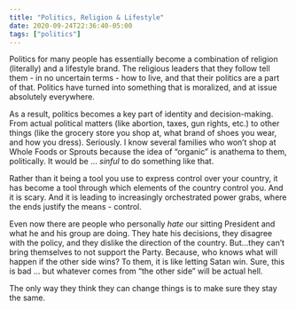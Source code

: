 ```yaml
---
title: "Politics, Religion & Lifestyle"
date: 2020-09-24T22:36:40-05:00
tags: ["politics"]
---
```


Politics for many people has essentially become a combination of religion (literally) and a lifestyle brand. The religious leaders that they follow tell them - in no uncertain terms - how to live, and that their politics are a part of that. Politics have turned into something that is moralized, and at issue absolutely everywhere.

As a result, politics becomes a key part of identity and decision-making. From actual political matters (like abortion, taxes, gun rights, etc.) to other things (like the grocery store you shop at, what brand of shoes you wear, and how you dress). Seriously. I know several families who won’t shop at Whole Foods or Sprouts because the idea of “organic” is anathema to them, politically. It would be … _sinful_ to do something like that.

Rather than it being a tool you use to express control over your country, it has become a tool through which elements of the country control you.
And it is scary. And it is leading to increasingly orchestrated power grabs, where the ends justify the means - control.

Even now there are people who personally _hate_ our sitting President and what he and his group are doing. They hate his decisions, they disagree with the policy, and they dislike the direction of the country. But…they can’t bring themselves to not support the Party. Because, who knows what will happen if the other side wins? To them, it is like letting Satan win. Sure, this is bad ... but whatever comes from “the other side” will be actual hell.

The only way they think they can change things is to make sure they stay the same.
